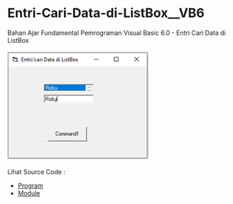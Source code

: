 # Entri-Cari-Data-di-ListBox__VB6
Bahan Ajar Fundamental Pemrograman Visual Basic 6.0 - Entri Cari Data di ListBox<br><br>
<img src="https://github.com/RizkyKhapidsyah/Entri-Cari-Data-di-ListBox__VB6/blob/master/result/001.PNG"><br><br>
Lihat Source Code : <br>
- <a href="https://github.com/RizkyKhapidsyah/Entri-Cari-Data-di-ListBox__VB6/blob/master/Form1.frm">Program</a><br>
- <a href="https://github.com/RizkyKhapidsyah/Entri-Cari-Data-di-ListBox__VB6/blob/master/Module1.bas">Module</a>
